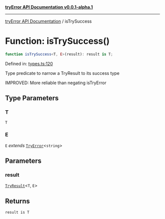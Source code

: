 [**tryError API Documentation v0.0.1-alpha.1**](../index.md)

***

[tryError API Documentation](../index.md) / isTrySuccess

# Function: isTrySuccess()

```ts
function isTrySuccess<T, E>(result): result is T;
```

Defined in: [types.ts:120](https://github.com/oconnorjohnson/tryError/blob/e3ae0308069a4fba073f4543d527ad76373db795/src/types.ts#L120)

Type predicate to narrow a TryResult to its success type

IMPROVED: More reliable than negating isTryError

## Type Parameters

### T

`T`

### E

`E` *extends* [`TryError`](../interfaces/TryError.md)\<`string`\>

## Parameters

### result

[`TryResult`](../type-aliases/TryResult.md)\<`T`, `E`\>

## Returns

`result is T`
